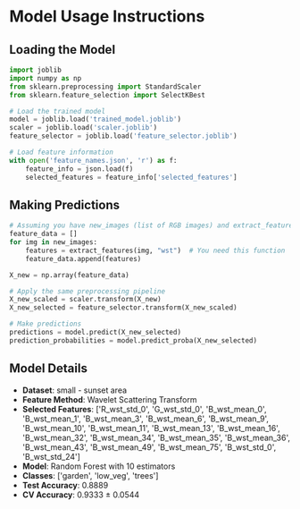 # Model Usage Instructions

## Loading the Model
```python
import joblib
import numpy as np
from sklearn.preprocessing import StandardScaler
from sklearn.feature_selection import SelectKBest

# Load the trained model
model = joblib.load('trained_model.joblib')
scaler = joblib.load('scaler.joblib')
feature_selector = joblib.load('feature_selector.joblib')

# Load feature information
with open('feature_names.json', 'r') as f:
    feature_info = json.load(f)
    selected_features = feature_info['selected_features']
```

## Making Predictions
```python
# Assuming you have new_images (list of RGB images) and extract_features function
feature_data = []
for img in new_images:
    features = extract_features(img, "wst")  # You need this function
    feature_data.append(features)

X_new = np.array(feature_data)

# Apply the same preprocessing pipeline
X_new_scaled = scaler.transform(X_new)
X_new_selected = feature_selector.transform(X_new_scaled)

# Make predictions
predictions = model.predict(X_new_selected)
prediction_probabilities = model.predict_proba(X_new_selected)
```

## Model Details
- **Dataset**: small - sunset area
- **Feature Method**: Wavelet Scattering Transform
- **Selected Features**: ['R_wst_std_0', 'G_wst_std_0', 'B_wst_mean_0', 'B_wst_mean_1', 'B_wst_mean_3', 'B_wst_mean_6', 'B_wst_mean_9', 'B_wst_mean_10', 'B_wst_mean_11', 'B_wst_mean_13', 'B_wst_mean_16', 'B_wst_mean_32', 'B_wst_mean_34', 'B_wst_mean_35', 'B_wst_mean_36', 'B_wst_mean_43', 'B_wst_mean_49', 'B_wst_mean_75', 'B_wst_std_0', 'B_wst_std_24']
- **Model**: Random Forest with 10 estimators
- **Classes**: ['garden', 'low_veg', 'trees']
- **Test Accuracy**: 0.8889
- **CV Accuracy**: 0.9333 ± 0.0544
